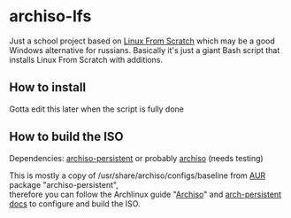 # archiso-lfs

Just a school project based on [Linux From Scratch](https://linuxfromscratch.org/lfs/view/stable/index.html) which may be a good Windows alternative for russians. Basically it's just a giant Bash script that installs Linux From Scratch with additions.  

## How to install

Gotta edit this later when the script is fully done  

## How to build the ISO

Dependencies: [archiso-persistent](https://aur.archlinux.org/packages/archiso-persistent) or probably [archiso](https://archlinux.org/packages/extra/any/archiso/) (needs testing)
  
This is mostly a copy of /usr/share/archiso/configs/baseline from [AUR](https://wiki.archlinux.org/title/Arch_User_Repository) package "archiso-persistent",  
therefore you can follow the Archlinux guide "[Archiso](https://wiki.archlinux.org/title/Archiso)" and [arch-persistent docs](https://gitlab.archlinux.org/tallero/archiso/-/tree/master/docs?ref_type=heads) to configure and build the ISO.  
